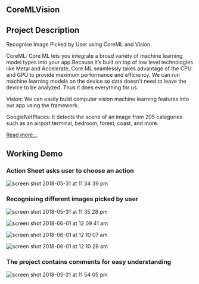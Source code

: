 
## CoreMLVision

## Project Description

Recognise Image Picked by User using CoreML and Vision. 

CoreML: Core ML lets you integrate a broad variety of machine learning model types into your app.Because it’s built on top of low level technologies like Metal and Accelerate, Core ML seamlessly takes advantage of the CPU and GPU to provide maximum performance and efficiency. We can run machine learning models on the device so data doesn't need to leave the device to be analyzed. Thus it does everything for us.

Vision: We can easily build computer vision machine learning features into our app using the framework.

GoogleNetPlaces: It detects the scene of an image from 205 categories such as an airport terminal, bedroom, forest, coast, and more.
 
[Read more...](https://developer.apple.com/machine-learning/) 
## Working Demo

### Action Sheet asks user to choose an action
![screen shot 2018-05-31 at 11 34 39 pm](https://user-images.githubusercontent.com/26254257/40800349-c6dd61fa-652d-11e8-9367-f8e690b6d564.png)


### Recognising different images picked by user 
![screen shot 2018-05-31 at 11 35 28 pm](https://user-images.githubusercontent.com/26254257/40800352-c80c9dde-652d-11e8-8c23-e4be1a82bea9.png)

![screen shot 2018-06-01 at 12 09 41 am](https://user-images.githubusercontent.com/26254257/40801323-4b137426-6530-11e8-9be5-df79f0899ea1.png)

![screen shot 2018-06-01 at 12 10 07 am](https://user-images.githubusercontent.com/26254257/40801328-4c673ba0-6530-11e8-8a83-bd6d926ef127.png)

![screen shot 2018-06-01 at 12 10 28 am](https://user-images.githubusercontent.com/26254257/40801330-4dcc2adc-6530-11e8-87e7-cc86ac76b9d6.png)



### The project contains comments for easy understanding

![screen shot 2018-05-31 at 11 54 05 pm](https://user-images.githubusercontent.com/26254257/40800408-f922eaa4-652d-11e8-99e9-6a7cf5d96a6e.png)
